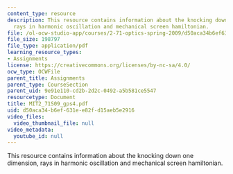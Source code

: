 ```yaml
---
content_type: resource
description: This resource contains information about the knocking down one dimension,
  rays in harmonic oscillation and mechanical screen hamiltonian.
file: /ol-ocw-studio-app/courses/2-71-optics-spring-2009/d50aca34b6ef631ee82fd15aeb5e2916_MIT2_71S09_gps4.pdf
file_size: 198797
file_type: application/pdf
learning_resource_types:
- Assignments
license: https://creativecommons.org/licenses/by-nc-sa/4.0/
ocw_type: OCWFile
parent_title: Assignments
parent_type: CourseSection
parent_uid: 9e91e110-cd2b-2d2c-0492-a5b581ce5547
resourcetype: Document
title: MIT2_71S09_gps4.pdf
uid: d50aca34-b6ef-631e-e82f-d15aeb5e2916
video_files:
  video_thumbnail_file: null
video_metadata:
  youtube_id: null
---
```

This resource contains information about the knocking down one dimension, rays in harmonic oscillation and mechanical screen hamiltonian.